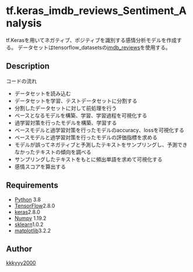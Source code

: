 # tf.keras_imdb_reviews_Sentiment_Analysis
tf.Kerasを用いてネガティブ、ポジティブを識別する感情分析モデルを作成する。
データセットはtensorflow_datasetsの[imdb_reviews](https://www.tensorflow.org/datasets/catalog/imdb_reviews)を使用する。


## Description
コードの流れ
- データセットを読み込む
- データセットを学習、テストデータセットに分割する
- 分割したデータセットに対して前処理を行う
- ベースとなるモデルを構築、学習、学習過程を可視化する
- 過学習対策を行ったモデルを構築、学習する
- ベースモデルと過学習対策を行ったモデルのaccuracy、lossを可視化する
- ベースモデルと過学習対策を行ったモデルの評価指標を求める
- モデルが誤ってネガティブと予測したテキストをサンプリングし、予測できなかったテキストの傾向を調べる
- サンプリングしたテキストをもとに頻出単語を求めて可視化する
- 感情スコアを算出する

## Requirements
- [Python](https://www.python.org/) 3.8
- [TensorFlow](https://www.tensorflow.org/api_docs/python/tf?hl=ja)2.8.0
- [keras](https://keras.io/ja/)2.8.0
- [Numpy](http://www.numpy.org/) 1.19.2
- [sklearn](https://scikit-learn.org/stable/)1.0.2
- [matplotlib]()3.2.2

## Author

[kkkyyy2000](https://github.com/kkkyyy2000)
